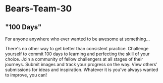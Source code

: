 # Bears-Team-30

## "100 Days"

For anyone anywhere who ever wanted to be awesome at something...

There's no other way to get better than consistent practice. Challenge yourself to commit 100 days to learning and perfecting the skill of your choice. Join a community of fellow challengers at all stages of their journeys. Submit images and track your progress on the way. View others' submissions for ideas and inspiration. Whatever it is you've always wanted to improve, you can!

